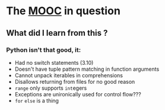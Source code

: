 # The [MOOC](https://lms.fun-mooc.fr/courses/course-v1:ulb+44013+session06/info) in question

## What did I learn from this ?
### Python isn't that good, it:
* Had no switch statements (3.10)
* Doesn't have tuple pattern matching in function arguments
* Cannot unpack iterables in comprehensions
* Disallows returning from files for no good reason
* `range` only supports `int`egers
* Exceptions are unironically used for control flow???
* `for` `else` is a thing
